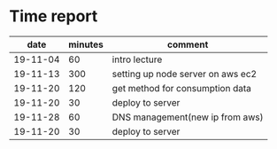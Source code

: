 # Time report

|date|minutes|comment|
|----|-------|-------|
|19-11-04|60|intro lecture|
|19-11-13|300|setting up node server on aws ec2|
|19-11-20|120|get method for consumption data|
|19-11-20|30|deploy to server|
|19-11-28|60|DNS management(new ip from aws)|
|19-11-20|30|deploy to server|
